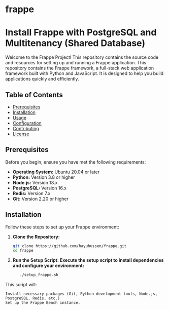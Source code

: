 # frappe

# Install Frappe with PostgreSQL and Multitenancy (Shared Database)

Welcome to the Frappe Project! This repository contains the source code and resources for setting up and running a Frappe application.
This repository contains the Frappe framework, a full-stack web application framework built with Python and JavaScript. It is designed to help you build applications quickly and efficiently.

## Table of Contents

- [Prerequisites](#prerequisites)
- [Installation](#installation)
- [Usage](#usage)
- [Configuration](#configuration)
- [Contributing](#contributing)
- [License](#license)

## Prerequisites

Before you begin, ensure you have met the following requirements:

- **Operating System:** Ubuntu 20.04 or later
- **Python:** Version 3.8 or higher
- **Node.js:** Version 18.x
- **PostgreSQL:** Version 16.x
- **Redis:** Version 7.x
- **Git:** Version 2.20 or higher

## Installation

Follow these steps to set up your Frappe environment:

1. **Clone the Repository:**
   ```bash
   git clone https://github.com/hayuhussen/frappe.git
   cd frappe
2. **Run the Setup Script: Execute the setup script to install dependencies and configure your environment:**


   ```bash
      ./setup_frappe.sh

This script will:

    Install necessary packages (Git, Python development tools, Node.js, PostgreSQL, Redis, etc.)
    Set up the Frappe Bench instance.
